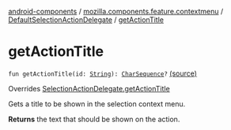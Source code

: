 [android-components](../../index.md) / [mozilla.components.feature.contextmenu](../index.md) / [DefaultSelectionActionDelegate](index.md) / [getActionTitle](./get-action-title.md)

# getActionTitle

`fun getActionTitle(id: `[`String`](https://kotlinlang.org/api/latest/jvm/stdlib/kotlin/-string/index.html)`): `[`CharSequence`](https://kotlinlang.org/api/latest/jvm/stdlib/kotlin/-char-sequence/index.html)`?` [(source)](https://github.com/mozilla-mobile/android-components/blob/master/components/feature/contextmenu/src/main/java/mozilla/components/feature/contextmenu/DefaultSelectionActionDelegate.kt#L45)

Overrides [SelectionActionDelegate.getActionTitle](../../mozilla.components.concept.engine.selection/-selection-action-delegate/get-action-title.md)

Gets a title to be shown in the selection context menu.

**Returns**
the text that should be shown on the action.

